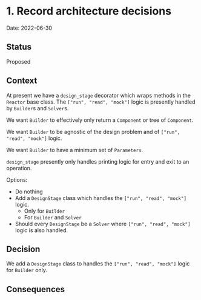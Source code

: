 # 1. Record architecture decisions

Date: 2022-06-30

## Status

Proposed

## Context

At present we have a `design_stage` decorator which wraps methods in the `Reactor` base
class. The `["run", "read", "mock"]` logic is presently handled by `Builder`s and `Solver`s.

We want `Builder` to effectively only return a `Component` or tree of `Component`.

We want `Builder` to be agnostic of the design problem and of `["run", "read", "mock"]` logic.

We want `Builder` to have a minimum set of `Parameters`.

`design_stage` presently only handles printing logic for entry and exit to an operation.

Options:
* Do nothing
* Add a `DesignStage` class which handles the `["run", "read", "mock"]` logic.
    * Only for `Builder`
    * For `Builder` and `Solver`
* Should every `DesignStage` be a `Solver` where `["run", "read", "mock"]` logic is also
handled.



## Decision

We add a `DesignStage` class to handles the  `["run", "read", "mock"]` logic for
`Builder` only.

## Consequences
